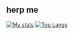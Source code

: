 ## herp me


[![My stats](https://github-readme-stats-eosin-tau-79.vercel.app//api?username=notmeower77463955&theme=tokyonight)](https://github.com/notmeower77463955)
[![Top Langs](https://github-readme-stats-eosin-tau-79.vercel.app//api/top-langs/?username=notmeower77463955&theme=blue-green)](https://github.com/notmeower77463955)
